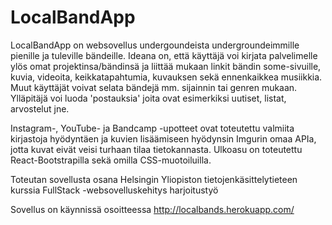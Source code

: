# LocalBandApp

LocalBandApp on websovellus undergoundeista undergroundeimmille pienille ja tuleville bändeille. Ideana on, että käyttäjä voi kirjata palvelimelle ylös omat projektinsa/bändinsä ja liittää mukaan linkit bändin some-sivuille, kuvia, videoita, keikkatapahtumia, kuvauksen sekä ennenkaikkea musiikkia. Muut käyttäjät voivat selata bändejä mm. sijainnin tai genren mukaan. Ylläpitäjä voi luoda 'postauksia' joita ovat esimerkiksi uutiset, listat, arvostelut jne. 

Instagram-, YouTube- ja Bandcamp -upotteet ovat toteutettu valmiita kirjastoja hyödyntäen ja kuvien lisäämiseen hyödynsin Imgurin omaa APIa, jotta kuvat eivät veisi turhaan tilaa tietokannasta. Ulkoasu on toteutettu React-Bootstrapilla sekä omilla CSS-muotoiluilla.

Toteutan sovellusta osana Helsingin Yliopiston tietojenkäsittelytieteen kurssia FullStack -websovelluskehitys harjoitustyö

Sovellus on käynnissä osoitteessa http://localbands.herokuapp.com/

